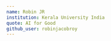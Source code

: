 ```yaml
---
name: Robin JR
institution: Kerala University India
quote: AI for Good
github_user: robinjacobroy
---
```

